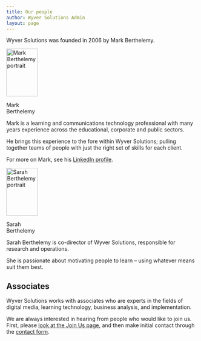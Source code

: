 ```yaml
---
title: Our people
author: Wyver Solutions Admin
layout: page
---
```

Wyver Solutions was founded in 2006 by Mark Berthelemy.

<div id="attachment_944" style="width: 93px" class="wp-caption alignleft">
  <a href="http://www.wyversolutions.co.uk/cms/wp-content/uploads/2012/06/151-markberthelemylt102-new.jpg"><img class=" wp-image-944  " title="Mark Berthelemy" alt="Mark Berthelemy portrait" src="http://www.wyversolutions.co.uk/cms/wp-content/uploads/2012/06/151-markberthelemylt102-new.jpg" width="83" height="126" /></a>
  
  <p class="wp-caption-text">
    Mark Berthelemy
  </p>
</div>

Mark is a learning and communications technology professional with many years experience across the educational, corporate and public sectors.

He brings this experience to the fore within Wyver Solutions; pulling together teams of people with just the right set of skills for each client.

For more on Mark, see his <a href="http://uk.linkedin.com/in/markberthelemy/" target="_blank">LinkedIn profile</a>.

<div style="clear: both;">
</div>

<div id="attachment_944" style="width: 93px" class="wp-caption alignleft">
  <a href="http://www.wyversolutions.co.uk/cms/wp-content/uploads/2012/06/2013-04-12-11.51.49.jpg"><img class=" wp-image-944  " title="Sarah Berthelemy" alt="Sarah Berthelemy portrait" src="http://www.wyversolutions.co.uk/cms/wp-content/uploads/2012/06/2013-04-12-11.51.49-197x300.jpg" width="83" height="126" /></a>
  
  <p class="wp-caption-text">
    Sarah Berthelemy
  </p>
</div>

Sarah Berthelemy is co-director of Wyver Solutions, responsible for research and operations.

She is passionate about motivating people to learn &#8211; using whatever means suit them best.

<h2 style="clear: both;">
  Associates
</h2>

Wyver Solutions works with associates who are experts in the fields of digital media, learning technology, business analysis, and implementation.

We are always interested in hearing from people who would like to join us. First, please [look at the Join Us page][1], and then make initial contact through the [contact form][2].

 [1]: http://www.wyversolutions.co.uk/cms/about-us/join-u/ "Join us"
 [2]: http://www.wyversolutions.co.uk/cms/contact-us/ "Contact us"